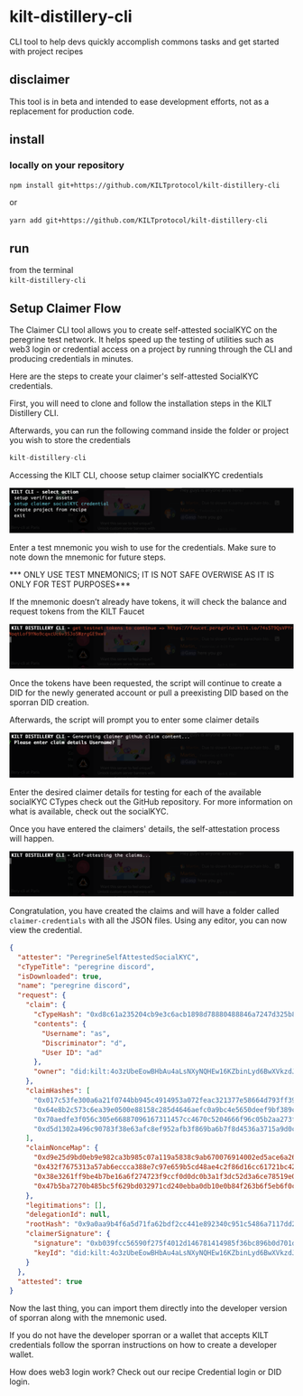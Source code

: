 # kilt-distillery-cli
CLI tool to help devs quickly accomplish commons tasks and get started with project recipes

## disclaimer
This tool is in beta and intended to ease development efforts, not as a replacement for production code. 

## install
### locally on your repository
`npm install git+https://github.com/KILTprotocol/kilt-distillery-cli`  

or

`yarn add git+https://github.com/KILTprotocol/kilt-distillery-cli`  
 

## run
from the terminal  
`kilt-distillery-cli`  

## Setup Claimer Flow

The Claimer CLI tool allows you to create self-attested socialKYC on the peregrine test network. It helps speed up the testing of utilities such as web3 login or credential access on a project by running through the CLI and producing credentials in minutes.

Here are the steps to create your claimer's self-attested SocialKYC credentials.

First, you will need to clone and follow the installation steps in the KILT Distillery CLI. 

Afterwards, you can run the following command inside the folder or project you wish to store the credentials

```js
kilt-distillery-cli
```

Accessing the KILT CLI, choose setup claimer socialKYC credentials

![](./public/img/selectClaimerAction.png)

Enter a test mnemonic you wish to use for the credentials. Make sure to note down the mnemonic for future steps.

 *** ONLY USE TEST MNEMONICS; IT IS NOT SAFE OVERWISE AS IT IS ONLY FOR TEST PURPOSES***

If the mnemonic doesn’t already have tokens, it will check the balance and request tokens from the KILT Faucet

![](./public/img/requestingFunds.png)

Once the tokens have been requested, the script will continue to create a DID for the newly generated account or pull a preexisting DID based on the sporran DID creation.

Afterwards, the script will prompt you to enter some claimer details

![](./public/img/enteringClaimerDetails.png)

Enter the desired claimer details for testing for each of the available socialKYC CTypes check out the GitHub repository. For more information on what is available, check out the socialKYC. 

Once you have entered the claimers' details, the self-attestation process will happen.

![](./public/img/claimerSelfAttesting.png)

Congratulation, you have created the claims and will have a folder called `claimer-credentials` with all the JSON files. Using any editor, you can now view the credential.

```JSON
{
  "attester": "PeregrineSelfAttestedSocialKYC",
  "cTypeTitle": "peregrine discord",
  "isDownloaded": true,
  "name": "peregrine discord",
  "request": {
    "claim": {
      "cTypeHash": "0xd8c61a235204cb9e3c6acb1898d78880488846a7247d325b833243b46d923abe",
      "contents": {
        "Username": "as",
        "Discriminator": "d",
        "User ID": "ad"
      },
      "owner": "did:kilt:4o3zUbeEowBHbAu4aLsNXyNQHEw16KZbinLyd6BwXVkzdJKn"
    },
    "claimHashes": [
      "0x017c53fe300a6a21f0744bb945c4914953a072feac321377e58664d793ff397c",
      "0x64e8b2c573c6ea39e0500e88158c285d4646aefc0a9bc4e5650deef9bf389c50",
      "0x70aedfe3f056c305e66887096167311457cc4670c5204666f96c05b2aa273f71",
      "0xd5d1302a496c90783f38e63afc8ef952afb3f869ba6b7f8d4536a3715a9d0c38"
    ],
    "claimNonceMap": {
      "0xd9e25d9bd0eb9e982ca3b985c07a119a5838c9ab670076914002ed5ace6a2604": "f7b9ab2a-4d09-4dae-8c25-214d68574d13",
      "0x432f7675313a57ab6eccca388e7c97e659b5cd48ae4c2f86d16cc61721bc426a": "e2059d2e-5c8b-42e5-be61-d4809c027bac",
      "0x38e3261ff9be4b7be16a6f274723f9ccf0d0dc0b3a1f3dc52d3a6ce78519e0a2": "11892da5-f1e5-4652-a76e-5f7d0b8058ae",
      "0x47b5ba7270b485bc5f629bd032971cd240ebba0db10e0b84f263b6f5eb6f0ce5": "bd227dc4-1d82-4ab7-b1ca-6ae75b986f88"
    },
    "legitimations": [],
    "delegationId": null,
    "rootHash": "0x9a0aa9b4f6a5d71fa62bdf2cc441e892340c951c5486a7117dd2dd1245caa3cc",
    "claimerSignature": {
      "signature": "0xb039fcc56590f275f4012d146781414985f36bc896b0d701d1acff9503db3f5dc937e9f9f2c81256995937ada7f99c0db44c85249006dabe01b6dad2e9da8e88",
      "keyId": "did:kilt:4o3zUbeEowBHbAu4aLsNXyNQHEw16KZbinLyd6BwXVkzdJKn#0x5e7ea14081452641c4970081552f774d4b2495ce918ddc0e35fd50735e5d7e1c"
    }
  },
  "attested": true
}
```

Now the last thing, you can import them directly into the developer version of sporran along with the mnemonic used.

If you do not have the developer sporran or a wallet that accepts KILT credentials follow the sporran instructions on how to create a developer wallet. 

How does web3 login work? Check out our recipe Credential login or DID login.
